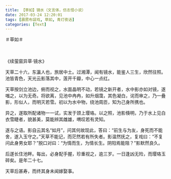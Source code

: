 ```yaml
---
title: 【草如】镜水（文言体，仿志怪小说）
date: 2017-03-24 12:20:01
tags: [霹雳布袋戏, 草如, 青灯夜话]
categories: [Text]
---
```


<p dir="ltr"  >＃草如＃<br /><br /><br /></p> 
<p dir="ltr"  >《续萤窗异草&middot;镜水》<br /></p> 
<p dir="ltr"  >天草二十六，东瀛人也，旅居中土。过湘潭，闻有镜水，能鉴人三生，欣然往照。池皆青色，天光云影落其中，莲开千瓣，中心一点红。</p> 
<p dir="ltr"  >天草按剑立池边，俯而视之，水面晶明不动，若镜之新开者，水中影亦如对镜，遂嗤之，以为无奇。将欲离，见池中冉冉，如升烟霭，其色凝白，诧而审之，乃一叠影，形似人，而明灭若雪。初以为水中物，绕池周匝，知为己身所携也。</p> 
<p dir="ltr"  >异之，遂取所配诸物一一试，实发于颈上璎珞。以之照，池影倏明，乃于水上见白衣雪睫者，貌甚美，莫能辨其雌雄，喟叹若有灵知。</p> 
<p dir="ltr"  >遂与之语。影自云其名“如月”，问其何故现此，答曰：“前生与为友，身死而不能舍，遂入玉守之。”天草不能记，而茫然若有所失者。影温然抚之，复戏曰：“不复问此身男女耶？”脱口对曰：“为情而生，为情长生。阴阳焉能阻？”影默然良久。</p> 
<p dir="ltr"  >后遂长住池畔。每出，必身配手握，珍重视之，逾三岁。一日逢凶无险，而璎珞玉碎矣。是年二十七。</p> 
<p dir="ltr"  >天草后甚寿，而终其身未闻嫁娶事。</p>